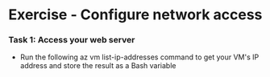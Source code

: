 # Exercise - Configure network access

### Task 1: Access your web server
- Run the following az vm list-ip-addresses command to get your VM's IP address and store the result as a Bash variable
